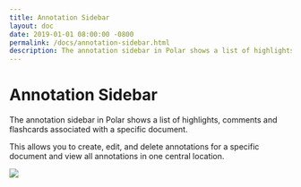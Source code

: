 ```yaml
---
title: Annotation Sidebar
layout: doc
date: 2019-01-01 08:00:00 -0800
permalink: /docs/annotation-sidebar.html
description: The annotation sidebar in Polar shows a list of highlights, comments and flashcards associated with a specific document. 
---
```


# Annotation Sidebar

The annotation sidebar in Polar shows a list of highlights, comments and
flashcards associated with a specific document.

This allows you to create, edit, and delete annotations for a specific document
and view all annotations in one central location. 

<p class="text-center"><img class="img-fluid img-shadow" src="/assets/screenshots/annotation-sidebar.png"></p>
